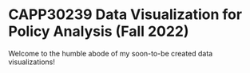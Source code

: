 # CAPP30239 Data Visualization for Policy Analysis (Fall 2022)

Welcome to the humble abode of my soon-to-be created data visualizations!
